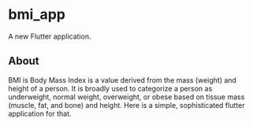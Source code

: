 # bmi_app

A new Flutter application.

## About

BMI is Body Mass Index is a value derived from the mass (weight) and height of a person. 
It is broadly used to categorize a person as underweight, normal weight, overweight, or obese based on tissue mass (muscle, fat, and bone) and height.
Here is a simple, sophisticated flutter application for that.

